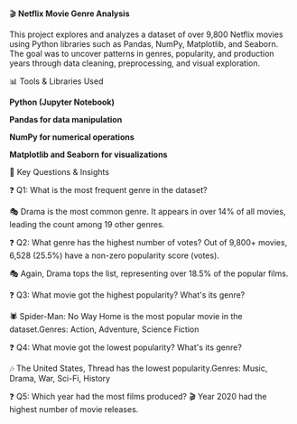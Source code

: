 🎬 **Netflix Movie Genre Analysis**

This project explores and analyzes a dataset of over 9,800 Netflix movies using Python libraries such as Pandas, NumPy, Matplotlib, and Seaborn. The goal was to uncover patterns in genres, popularity, and production years through data cleaning, preprocessing, and visual exploration.

📊 Tools & Libraries Used

**Python (Jupyter Notebook)**

**Pandas for data manipulation**

**NumPy for numerical operations**

**Matplotlib and Seaborn for visualizations**

📌 Key Questions & Insights

❓ Q1: What is the most frequent genre in the dataset?

🎭 Drama is the most common genre.
It appears in over 14% of all movies, leading the count among 19 other genres.

❓ Q2: What genre has the highest number of votes?
Out of 9,800+ movies, 6,528 (25.5%) have a non-zero popularity score (votes).

🎭 Again, Drama tops the list, representing over 18.5% of the popular films.

❓ Q3: What movie got the highest popularity? What's its genre?

🕷️ Spider-Man: No Way Home is the most popular movie in the dataset.Genres: Action, Adventure, Science Fiction

❓ Q4: What movie got the lowest popularity? What's its genre?

🎶 The United States, Thread has the lowest popularity.Genres: Music, Drama, War, Sci-Fi, History

❓ Q5: Which year had the most films produced?
🎬 Year 2020 had the highest number of movie releases.
